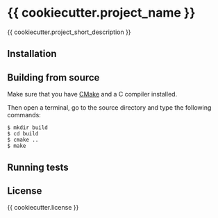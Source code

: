 # {{ cookiecutter.project_name }}

{{ cookiecutter.project_short_description }}

## Installation

## Building from source

Make sure that you have [CMake](http://www.cmake.org/) and a C compiler installed.

Then open a terminal, go to the source directory and type the following commands:

    $ mkdir build
    $ cd build
    $ cmake ..
    $ make

## Running tests

## License

{{ cookiecutter.license }}
